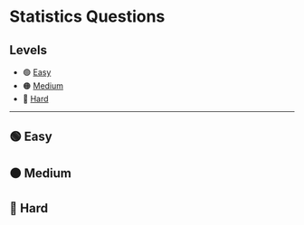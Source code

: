 # Statistics Questions

## Levels
- 🟢 [Easy](https://github.com/PhilZambri/DataLemur-Interview-Questions/new/main#-easy)
- 🟠 [Medium](https://github.com/PhilZambri/DataLemur-Interview-Questions/new/main#-medium)
- 🔴 [Hard](https://github.com/PhilZambri/DataLemur-Interview-Questions/new/main#-hard)

***

## 🟢 Easy


## 🟠 Medium


## 🔴 Hard
